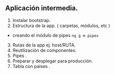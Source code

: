
## Aplicación intermedia.

1. Instalar bootstrap.
2. Estructura de la app. ( carpetas, módulos, etc )

- creando el módulo de pipes
```ng g m pipes ```


3. Rutas de la app  ej. host/RUTA. 
4. Reutilización de componentes.
5. Pipes .   
6. Preparar y desplegar para producción.
6. Tabla con paises .